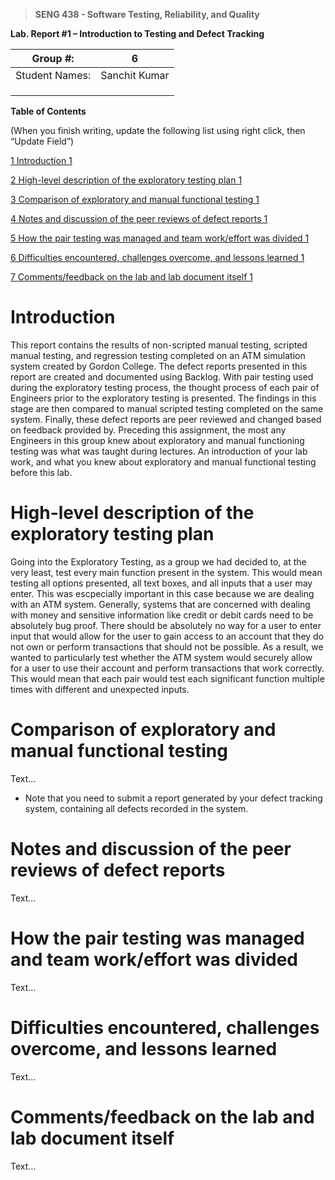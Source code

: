 >   **SENG 438 - Software Testing, Reliability, and Quality**

**Lab. Report \#1 – Introduction to Testing and Defect Tracking**

| Group \#:       | 6 |
|-----------------|---|
| Student Names:  | Sanchit Kumar  |
|                 |   |
|                 |   |
|                 |   |

**Table of Contents**

(When you finish writing, update the following list using right click, then
“Update Field”)

[1 Introduction	1](#_Toc439194677)

[2 High-level description of the exploratory testing plan	1](#_Toc439194678)

[3 Comparison of exploratory and manual functional testing	1](#_Toc439194679)

[4 Notes and discussion of the peer reviews of defect reports	1](#_Toc439194680)

[5 How the pair testing was managed and team work/effort was
divided	1](#_Toc439194681)

[6 Difficulties encountered, challenges overcome, and lessons
learned	1](#_Toc439194682)

[7 Comments/feedback on the lab and lab document itself	1](#_Toc439194683)

# Introduction

This report contains the results of non-scripted manual testing, scripted manual testing, and regression testing completed on an ATM simulation system created by Gordon College. The defect reports presented in this report are created and documented using Backlog. With pair testing used during the exploratory testing process, the thought process of each pair of Engineers prior to the exploratory testing is presented. The findings in this stage are then compared to manual scripted testing completed on the same system. Finally, these defect reports are peer reviewed and changed based on feedback provided by. Preceding this assignment, the most any Engineers in this group knew about exploratory and manual functioning testing was what was taught during lectures. An introduction of your lab work, and what you knew about exploratory and manual functional testing before this lab.

# High-level description of the exploratory testing plan

Going into the Exploratory Testing, as a group we had decided to, at the very least, test every main function present in the system. This would mean testing all options presented, all text boxes, and all inputs that a user may enter. This was escpecially important in this case because we are dealing with an ATM system. Generally, systems that are concerned with dealing with money and sensitive information like credit or debit cards need to be absolutely bug proof. There should be absolutely no way for a user to enter input that would allow for the user to gain access to an account that they do not own or perform transactions that should not be possible. As a result, we wanted to particularly test whether the ATM system would securely allow for a user to use their account and perform transactions that work correctly. This would mean that each pair would test each significant function multiple times with different and unexpected inputs. 

# Comparison of exploratory and manual functional testing

Text…

-   Note that you need to submit a report generated by your defect tracking
    system, containing all defects recorded in the system.

# Notes and discussion of the peer reviews of defect reports

Text…

# How the pair testing was managed and team work/effort was divided 

Text…

# Difficulties encountered, challenges overcome, and lessons learned

Text…

# Comments/feedback on the lab and lab document itself

Text…
